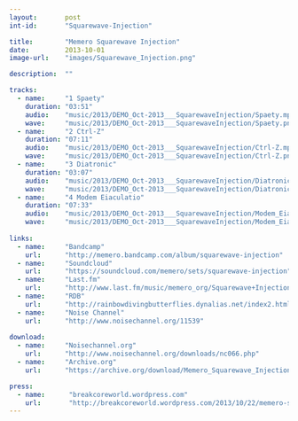 ```yaml
---
layout:       post
int-id:       "Squarewave-Injection"

title:        "Memero Squarewave Injection"
date:         2013-10-01
image-url:    "images/Squarewave_Injection.png"

description:  ""

tracks:     
  - name:     "1 Spaety"
    duration: "03:51"
    audio:    "music/2013/DEMO_Oct-2013___SquarewaveInjection/Spaety.mp3"
    wave:     "music/2013/DEMO_Oct-2013___SquarewaveInjection/Spaety.png"        
  - name:     "2 Ctrl-Z"
    duration: "07:11"
    audio:    "music/2013/DEMO_Oct-2013___SquarewaveInjection/Ctrl-Z.mp3"
    wave:     "music/2013/DEMO_Oct-2013___SquarewaveInjection/Ctrl-Z.png"        
  - name:     "3 Diatronic"
    duration: "03:07"
    audio:    "music/2013/DEMO_Oct-2013___SquarewaveInjection/Diatronic.mp3"
    wave:     "music/2013/DEMO_Oct-2013___SquarewaveInjection/Diatronic.png"                
  - name:     "4 Modem Eiaculatio"
    duration: "07:33"
    audio:    "music/2013/DEMO_Oct-2013___SquarewaveInjection/Modem_Eiaculatio.mp3"
    wave:     "music/2013/DEMO_Oct-2013___SquarewaveInjection/Modem_Eiaculatio.png"                    
    
links:
  - name:     "Bandcamp"
    url:      "http://memero.bandcamp.com/album/squarewave-injection"
  - name:     "Soundcloud"
    url:      "https://soundcloud.com/memero/sets/squarewave-injection" 
  - name:     "Last.fm" 
    url:      "http://www.last.fm/music/memero_org/Squarewave+Injection"
  - name:     "RDB"
    url:      "http://rainbowdivingbutterflies.dynalias.net/index2.html"
  - name:     "Noise Channel"
    url:      "http://www.noisechannel.org/11539"  
  
download:     
  - name:     "Noisechannel.org"
    url:      "http://www.noisechannel.org/downloads/nc066.php" 
  - name:     "Archive.org" 
    url:      "https://archive.org/download/Memero_Squarewave_Injection/Memero_Squarewave_Injection_vbr_mp3.zip"      

press:
  - name:      "breakcoreworld.wordpress.com"       
    url:       "http://breakcoreworld.wordpress.com/2013/10/22/memero-squarewave-injection/"
---
```

